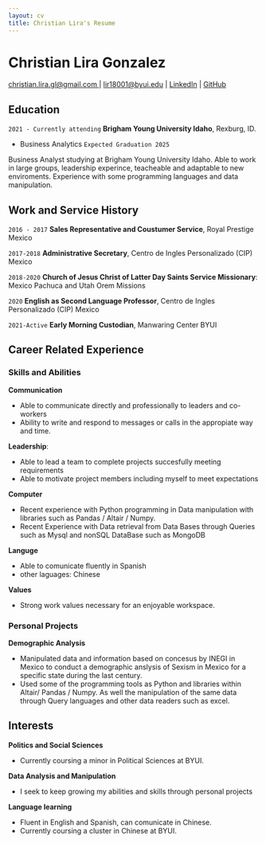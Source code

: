 ```yaml
---
layout: cv
title: Christian Lira's Resume
---
```

# Christian Lira Gonzalez

<div id="webaddress">
<a href="#">christian.lira.gl@gmail.com </a>
| <a href="#">lir18001@byui.edu</a>
| <a href="https://www.linkedin.com/in/christian-lira-6598341b9/">LinkedIn</a>
| <a href="https://github.com/ChristianLG2">GitHub</a>
</div>



<!-- https://www.monique.tech/the-art-of-markdown -->



## Education

`2021 - Currently attending`
__Brigham Young University Idaho__, Rexburg, ID.

- Business Analytics 
    `Expected Graduation 2025`

Business Analyst studying at Brigham Young University Idaho. Able to work in large groups, leadership experince, teacheable and adaptable to new enviroments. Experience with some programming languages and data manipulation.


## Work and Service History



`2016 - 2017`
__Sales Representative and Coustumer Service__, Royal Prestige Mexico


`2017-2018`
__Administrative Secretary__, Centro de Ingles Personalizado (CIP) Mexico



`2018-2020`
__Church of Jesus Christ of Latter Day Saints Service Missionary__: Mexico Pachuca and Utah Orem Missions

`2020`
__English as Second Language Professor__, Centro de Ingles Personalizado (CIP) Mexico

`2021-Active`
__Early Morning Custodian__, Manwaring Center BYUI




## Career Related Experience

### Skills and Abilities


__Communication__
- Able to communicate directly and professionally to leaders and co-workers
- Ability to write and respond to messages or calls in the appropiate way and time.

__Leadership__:
- Able to lead a team to complete projects succesfully meeting requirements
- Able to motivate project members including myself to meet expectations 

__Computer__
- Recent experience with Python programming in Data manipulation with libraries such as Pandas / Altair / Numpy. 
- Recent Experience with Data retrieval from Data Bases through Queries such as Mysql and nonSQL DataBase such as MongoDB

__Languge__
- Able to comunicate fluently in Spanish
- other laguages: Chinese

__Values__
- Strong work values necessary for an enjoyable workspace.

### Personal Projects


__Demographic Analysis__

- Manipulated data and information based on concesus by INEGI in Mexico to conduct a demographic anslysis of Sexism in Mexico for a specific state during the last century.
- Used some of the programming tools as Python and libraries within Altair/ Pandas / Numpy. As well the manipulation of the same data through Query languages and other data readers such as excel.



## Interests

__Politics and Social Sciences__

- Currently coursing a minor in Political Sciences at BYUI.

__Data Analysis and Manipulation__
- I seek to keep growing my abilities and skills through personal projects

__Language learning__

- Fluent in English and Spanish, can comunicate in Chinese.
- Currently coursing a cluster in Chinese at BYUI.




<!-- ### Footer

Last updated: May 2013 -->


